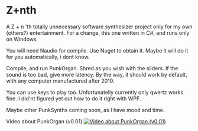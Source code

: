 # Z+nth

A Z + n 'th totally unnecessary software synthesizer project only for my own (others?) entertainment. For a change, this one written in C#, and runs only on Windows.

You will need Naudio for compile. Use Nuget to obtain it. Maybe it will do it for you automatically, i dont know.

Compile, and run PunkOrgan.
Shred as you wish with the sliders.
If the sound is too bad, give more latency. By the way, it should work by default, with any computer manufactured after 2010.

You can use keys to play too. Unfortunatelly currently only qwertz works fine. I did'nt figured yet out how to do it right with WPF.

Maybe other PunkSynths coming soon, as I have mood and time.

Video about PunkOrgan (v0.01)
[![Video about PunkOrgan (v0.01)](http://img.youtube.com/vi/MYSPLxB4lPE/0.jpg)](http://www.youtube.com/watch?v=MYSPLxB4lPE)
